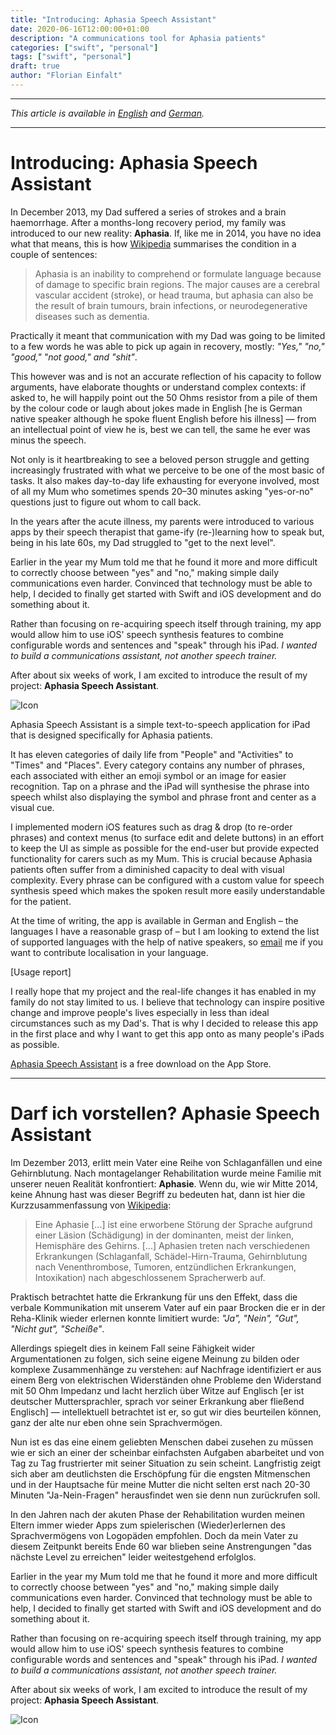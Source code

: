 ```yaml
---
title: "Introducing: Aphasia Speech Assistant"
date: 2020-06-16T12:00:00+01:00
description: "A communications tool for Aphasia patients"
categories: ["swift", "personal"]
tags: ["swift", "personal"]
draft: true
author: "Florian Einfalt"
---
```


___________

_This article is available in [English](#introducing-speech-assistant) and [German](#darf-ich-vorstellen-speech-assistant)._

___________

# Introducing: Aphasia Speech Assistant

In December 2013, my Dad suffered a series of strokes and a brain haemorrhage. After a months-long recovery period, my family was introduced to our new reality: **Aphasia**. If, like me in 2014, you have no idea what that means, this is how [Wikipedia](https://en.wikipedia.org/wiki/Aphasia) summarises the condition in a couple of sentences:

> Aphasia is an inability to comprehend or formulate language because of damage to specific brain regions. The major causes are a cerebral vascular accident (stroke), or head trauma, but aphasia can also be the result of brain tumours, brain infections, or neurodegenerative diseases such as dementia.

Practically it meant that communication with my Dad was going to be limited to a few words he was able to pick up again in recovery, mostly: _"Yes," "no," "good," "not good," and "shit"_.

This however was and is not an accurate reflection of his capacity to follow arguments, have elaborate thoughts or understand complex contexts: if asked to, he will happily point out the 50 Ohms resistor from a pile of them by the colour code or laugh about jokes made in English [he is German native speaker although he spoke fluent English before his illness] — from an intellectual point of view he is, best we can tell, the same he ever was minus the speech.

Not only is it heartbreaking to see a beloved person struggle and getting increasingly frustrated with what we perceive to be one of the most basic of tasks. It also makes day-to-day life exhausting for everyone involved, most of all my Mum who sometimes spends 20–30 minutes asking "yes-or-no" questions just to figure out whom to call back.

In the years after the acute illness, my parents were introduced to various apps by their speech therapist that game-ify (re-)learning how to speak but, being in his late 60s, my Dad struggled to "get to the next level".

Earlier in the year my Mum told me that he found it more and more difficult to correctly choose between "yes" and "no," making simple daily communications even harder. Convinced that technology must be able to help, I decided to finally get started with Swift and iOS development and do something about it.

Rather than focusing on re-acquiring speech itself through training, my app would allow him to use iOS' speech synthesis features to combine configurable words and sentences and "speak" through his iPad. *I wanted to build a communications assistant, not another speech trainer.*

After about six weeks of work, I am excited to introduce the result of my project: **Aphasia Speech Assistant**.

![Icon](/Icon-256@Rounded.png)

Aphasia Speech Assistant is a simple text-to-speech application for iPad that is designed specifically for Aphasia patients.

It has eleven categories of daily life from "People" and "Activities" to "Times" and "Places". Every category contains any number of phrases, each associated with either an emoji symbol or an image for easier recognition. Tap on a phrase and the iPad will synthesise the phrase into speech whilst also displaying the symbol and phrase front and center as a visual cue.

I implemented modern iOS features such as drag & drop (to re-order phrases) and context menus (to surface edit and delete buttons) in an effort to keep the UI as simple as possible for the end-user but provide expected functionality for carers such as my Mum. This is crucial because Aphasia patients often suffer from a diminished capacity to deal with visual complexity. Every phrase can be configured with a custom value for speech synthesis speed which makes the spoken result more easily understandable for the patient.

At the time of writing, the app is available in German and English – the languages I have a reasonable grasp of – but I am looking to extend the list of supported languages with the help of native speakers, so [email](mailto:info@florianeinfalt.de) me if you want to contribute localisation in your language.

[Usage report]

I really hope that my project and the real-life changes it has enabled in my family do not stay limited to us. I believe that technology can inspire positive change and improve people's lives especially in less than ideal circumstances such as my Dad's. That is why I decided to release this app in the first place and why I want to get this app onto as many people's iPads as possible.

[Aphasia Speech Assistant]() is a free download on the App Store.
___________
    
# Darf ich vorstellen? Aphasie Speech Assistant

Im Dezember 2013, erlitt mein Vater eine Reihe von Schlaganfällen und eine Gehirnblutung. Nach montagelanger Rehabilitation wurde meine Familie mit unserer neuen Realität konfrontiert: **Aphasie**. Wenn du, wie wir Mitte 2014, keine Ahnung hast was dieser Begriff zu bedeuten hat, dann ist hier die Kurzzusammenfassung von [Wikipedia](https://de.wikipedia.org/wiki/Aphasie):

> Eine Aphasie [...] ist eine erworbene Störung der Sprache aufgrund einer Läsion (Schädigung) in der dominanten, meist der linken, Hemisphäre des Gehirns. [...] Aphasien treten nach verschiedenen Erkrankungen (Schlaganfall, Schädel-Hirn-Trauma, Gehirnblutung nach Venenthrombose, Tumoren, entzündlichen Erkrankungen, Intoxikation) nach abgeschlossenem Spracherwerb auf.

Praktisch betrachtet hatte die Erkrankung für uns den Effekt, dass die verbale Kommunikation mit unserem Vater auf ein paar Brocken die er in der Reha-Klinik wieder erlernen konnte limitiert wurde: _"Ja", "Nein", "Gut", "Nicht gut", "Scheiße"_.

Allerdings spiegelt dies in keinem Fall seine Fähigkeit wider Argumentationen zu folgen, sich seine eigene Meinung zu bilden oder komplexe Zusammenhänge zu verstehen: auf Nachfrage identifiziert er aus einem Berg von elektrischen Widerständen ohne Probleme den Widerstand mit 50 Ohm Impedanz und lacht herzlich über Witze auf Englisch [er ist deutscher Muttersprachler, sprach vor seiner Erkrankung aber fließend Englisch] — intellektuell betrachtet ist er, so gut wir dies beurteilen können, ganz der alte nur eben ohne sein Sprachvermögen.

Nun ist es das eine einem geliebten Menschen dabei zusehen zu müssen wie er sich  an einer der scheinbar einfachsten Aufgaben abarbeitet und von Tag zu Tag frustrierter mit seiner Situation zu sein scheint. Langfristig zeigt sich aber am deutlichsten die Erschöpfung für die engsten Mitmenschen und in der Hauptsache für meine Mutter die nicht selten erst nach 20-30 Minuten "Ja-Nein-Fragen" herausfindet wen sie denn nun zurückrufen soll.

In den Jahren nach der akuten Phase der Rehabilitation wurden meinen Eltern immer wieder Apps zum spielerischen (Wieder)erlernen des Sprachvermögens von Logopäden empfohlen. Doch da mein Vater zu diesem Zeitpunkt bereits Ende 60 war blieben seine Anstrengungen "das nächste Level zu erreichen" leider weitestgehend erfolglos.




Earlier in the year my Mum told me that he found it more and more difficult to correctly choose between "yes" and "no," making simple daily communications even harder. Convinced that technology must be able to help, I decided to finally get started with Swift and iOS development and do something about it.

Rather than focusing on re-acquiring speech itself through training, my app would allow him to use iOS' speech synthesis features to combine configurable words and sentences and "speak" through his iPad. *I wanted to build a communications assistant, not another speech trainer.*

After about six weeks of work, I am excited to introduce the result of my project: **Aphasia Speech Assistant**.

![Icon](/Icon-256@Rounded.png)
